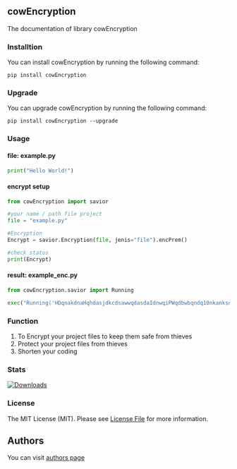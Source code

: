 ## cowEncryption
The documentation of library cowEncryption

### Installtion
You can install cowEncryption by running the following command:
```
pip install cowEncryption
```

### Upgrade
You can upgrade cowEncryption by running the following command:
```
pip install cowEncryption --upgrade
```

### Usage

#### file: example.py
```PYTHON
print("Hello World!")
```
#### encrypt setup
```PYTHON
from cowEncryption import savior

#your name / path file project
file = "example.py"

#Encryption
Encrypt = savior.Encryption(file, jenis="file").encPrem()

#check status
print(Encrypt)
```
#### result: example_enc.py
```PYTHON
from cowEncryption.savior import Running

exec("Running('HDqnakdnaHqhdasjdkcdsawwqdasdaIdnwqiPWqdbwbqndq10nkanksdsainvis02nksdnvsjdsajbdjsahhcxxfgxv7767ycv7767yc(hwdqndaKfskfinin2891313bOD(QJdsna(hwdqndaKHqhdasjdkcv7767ychdakshdq31ncwojdwinvis02nksdnvs51nicnaksnknec', 'running').decPrem('running')")
```

### Function
1. To Encrypt your project files to keep them safe from thieves
2. Protect your project files from thieves
3. Shorten your coding

### Stats
[![Downloads](https://pepy.tech/badge/cowencryption)](https://pepy.tech/project/cowencryption)

### License
The MIT License (MIT). Please see [License File](https://github.com/Latip176/cowEncryption/blob/main/LICENSE) for more information.

## Authors
You can visit [authors page](https://github.com/Latip176/cowEncryption/blob/main/AUTHORS) 
